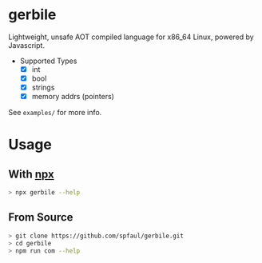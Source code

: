 # gerbile

Lightweight, unsafe AOT compiled language for x86_64 Linux, powered by Javascript.

- Supported Types
  - [x] int
  - [x] bool
  - [x] strings
  - [x] memory addrs (pointers)

See `examples/` for more info.

# Usage
## With [npx](https://www.npmjs.com/package/npx)
```bash
> npx gerbile --help
``` 
## From Source
```bash
> git clone https://github.com/spfaul/gerbile.git
> cd gerbile 
> npm run com --help
```